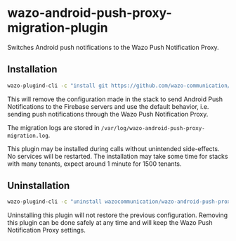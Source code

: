 # wazo-android-push-proxy-migration-plugin

Switches Android push notifications to the Wazo Push Notification Proxy.

## Installation

```sh
wazo-plugind-cli -c "install git https://github.com/wazo-communication/wazo-android-push-proxy-migration-plugin"
```

This will remove the configuration made in the stack to send Android Push
Notifications to the Firebase servers and use the default behavior, i.e.
sending push notifications through the Wazo Push Notification Proxy.

The migration logs are stored in `/var/log/wazo-android-push-proxy-migration.log`.

This plugin may be installed during calls without unintended side-effects. No
services will be restarted. The installation may take some time for stacks with
many tenants, expect around 1 minute for 1500 tenants.

## Uninstallation

```sh
wazo-plugind-cli -c "uninstall wazocommunication/wazo-android-push-proxy-migration"
```

Uninstalling this plugin will not restore the previous configuration. Removing
this plugin can be done safely at any time and will keep the Wazo Push
Notification Proxy settings.
